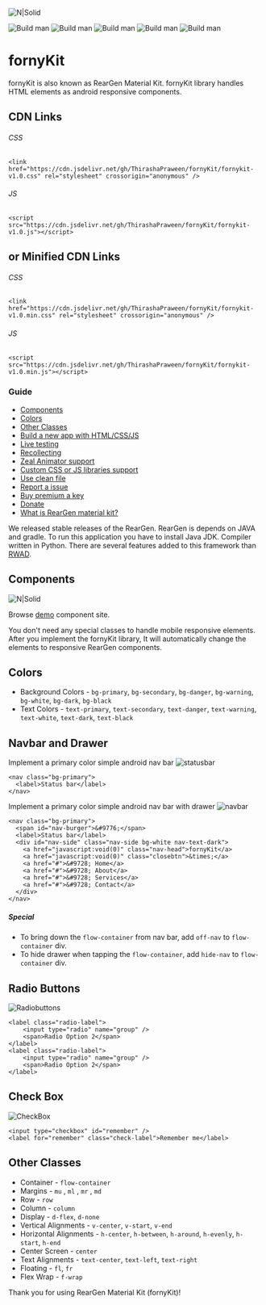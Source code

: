 ![N|Solid](https://i.imgur.com/brTmrW7.png)


![Build man](https://img.shields.io/badge/Library%20version-v1.0-green?style=for-the-badge&logo=appveyor) ![Build man](https://img.shields.io/github/repo-size/ThirashaPraween/fornyKit?style=for-the-badge&logo=appveyor) ![Build man](https://img.shields.io/tokei/lines/github/ThirashaPraween/fornyKit?style=for-the-badge) ![Build man](https://img.shields.io/github/last-commit/ThirashaPraween/fornyKit?style=for-the-badge) ![Build man](https://img.shields.io/badge/Developer-ThirashaPW-blueviolet?style=for-the-badge&logo=appveyor)


# fornyKit
fornyKit is also known as RearGen Material Kit. fornyKit library handles HTML elements as android responsive components.

## CDN Links

###### CSS

```
<link href="https://cdn.jsdelivr.net/gh/ThirashaPraween/fornyKit/fornykit-v1.0.css" rel="stylesheet" crossorigin="anonymous" />
```

###### JS

```
<script src="https://cdn.jsdelivr.net/gh/ThirashaPraween/fornyKit/fornykit-v1.0.js"></script>
```

## or Minified CDN Links

###### CSS
```
<link href="https://cdn.jsdelivr.net/gh/ThirashaPraween/fornyKit/fornykit-v1.0.min.css" rel="stylesheet" crossorigin="anonymous" />
```

###### JS
```
<script src="https://cdn.jsdelivr.net/gh/ThirashaPraween/fornyKit/fornykit-v1.0.min.js"></script>
```

### Guide
- [Components](#components)
- [Colors](#colors)
- [Other Classes](#other-classes)
- [Build a new app with HTML/CSS/JS](#build-a-new-app-with-html-css-js)
- [Live testing](#live-testing)
- [Recollecting](#recollecting)
- [Zeal Animator support](#zeal-animator-support)
- [Custom CSS or JS libraries support](#custom-css-or-js-libraries-support)
- [Use clean file](#use-clean-file)
- [Report a issue](https://discord.gg/ymyQntskxj)
- [Buy premium a key](#buy-premium-a-key)
- [Donate](https://paypal.me/thirasha?locale.x=en_US)
- [What is RearGen material kit?](#what-is-reargen-material-kit)

We released stable releases of the RearGen. RearGen is depends on JAVA and gradle. To run this application you have to install Java JDK. Compiler written in Python. There are several features added to this framework than [RWAD](https://github.com/ThirashaPraween/RWAD-React-Native-Web-App-Dev).


## Components
![N|Solid](https://i.imgur.com/eIgdLos.png)

Browse [demo](https://thirashapraween.github.io/fornyKit/) component site.

You don't need any special classes to handle mobile responsive elements. After you implement the fornyKit library, It will automatically change the elements to responsive RearGen components.

## Colors
- Background Colors - `bg-primary`, `bg-secondary`, `bg-danger`, `bg-warning`, `bg-white`, `bg-dark`, `bg-black`
- Text Colors - `text-primary`, `text-secondary`, `text-danger`, `text-warning`, `text-white`, `text-dark`, `text-black`

## Navbar and Drawer
Implement a primary color simple android nav bar
![statusbar](https://i.imgur.com/dc3zrvS.png)

```
<nav class="bg-primary">
  <label>Status bar</label>
</nav>
```

Implement a primary color simple android nav bar with drawer
![navbar](https://i.imgur.com/e5WJhky.png)

```
<nav class="bg-primary">
  <span id="nav-burger">&#9776;</span>
  <label>Status bar</label>
  <div id="nav-side" class="nav-side bg-white nav-text-dark">
    <a href="javascript:void(0)" class="nav-head">fornyKit</a>
    <a href="javascript:void(0)" class="closebtn">&times;</a>
    <a href="#">&#9728; Home</a>
    <a href="#">&#9728; About</a>
    <a href="#">&#9728; Services</a>
    <a href="#">&#9728; Contact</a>
  </div>
</nav>
```

##### Special
- To bring down the `flow-container` from nav bar, add `off-nav` to `flow-container` div.
- To hide drawer when tapping the `flow-container`, add `hide-nav` to `flow-container` div.

## Radio Buttons
![Radiobuttons](https://i.imgur.com/09Vyneg.png)
```
<label class="radio-label">
    <input type="radio" name="group" />
    <span>Radio Option 2</span>
</label>
<label class="radio-label">
    <input type="radio" name="group" />
    <span>Radio Option 2</span>
</label>
```


## Check Box
![CheckBox](https://i.imgur.com/k9cPCCK.png)
```
<input type="checkbox" id="remember" />
<label for="remember" class="check-label">Remember me</label>
```


## Other Classes
- Container - `flow-container`
- Margins - `mu` , `ml` , `mr` , `md`
- Row - `row`
- Column - `column`
- Display - `d-flex`, `d-none`
- Vertical Alignments - `v-center`, `v-start`, `v-end`
- Horizontal Alignments - `h-center`, `h-between`, `h-around`, `h-evenly`,  `h-start`, `h-end`
- Center Screen - `center`
- Text Alignments - `text-center`, `text-left`, `text-right`
- Floating - `fl`, `fr`
- Flex Wrap - `f-wrap`


Thank you for using RearGen Material Kit (fornyKit)!
